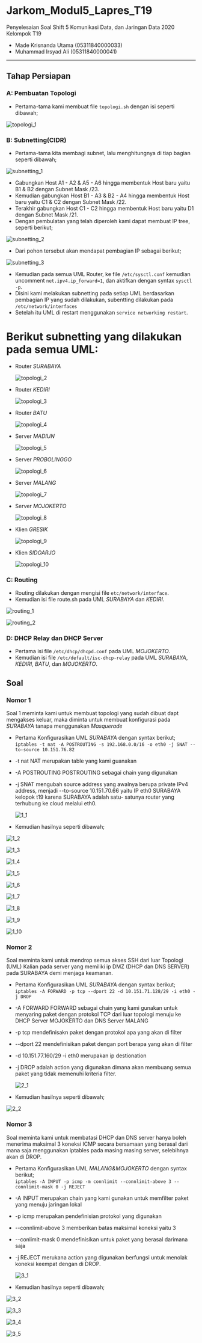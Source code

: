 # Jarkom_Modul5_Lapres_T19
Penyelesaian Soal Shift 5 Komunikasi Data, dan Jaringan Data 2020\
Kelompok T19
  * Made Krisnanda Utama (05311840000033)
  * Muhammad Irsyad Ali (05311840000041)


---

## Tahap Persiapan
### A: Pembuatan Topologi
 - Pertama-tama kami membuat file ```topologi.sh``` dengan isi seperti dibawah;
  
  ![topologi_1](https://github.com/krisnanda59/Jarkom_Modul5__Lapres_T19/blob/main/dokum%20shift%205/topologi_persiapan.png)
 
 
 
### B: Subnetting(CIDR)
 - Pertama-tama kita membagi subnet, lalu menghitungnya di tiap bagian seperti dibawah;
  
  ![subnetting_1](https://github.com/krisnanda59/Jarkom_Modul5__Lapres_T19/blob/main/dokum%20shift%205/pembagian%20subnet_persiapan.png)
   
   - Gabungkan Host A1 - A2 & A5 - A6 hingga membentuk Host baru yaitu B1 & B2 dengan Subnet Mask /23.
   - Kemudian gabungkan Host B1 - A3 & B2 - A4 hingga membentuk Host baru yaitu C1 & C2 dengan Subnet Mask /22.
   - Terakhir gabungkan Host C1 - C2 hingga membentuk Host baru yaitu D1 dengan Subnet Mask /21.
 - Dengan pembulatan yang telah diperoleh kami dapat membuat IP tree, seperti berikut;
  
  ![subnetting_2](https://github.com/krisnanda59/Jarkom_Modul5__Lapres_T19/blob/main/dokum%20shift%205/tree_persiapan.png)
 
 - Dari pohon tersebut akan mendapat pembagian IP sebagai berikut;  
  
  ![subnetting_3](https://github.com/krisnanda59/Jarkom_Modul5__Lapres_T19/blob/main/dokum%20shift%205/Pembagian%20IP_persiapan(%20ditulis%20jangan%20dimasukin%20gambar).png)

 - Kemudian pada semua UML Router, ke file ```/etc/sysctl.conf``` kemudian uncomment ```net.ipv4.ip_forward=1```, dan aktifkan dengan syntax ```sysctl -p```.
 - Disini kami melakukan subnetting pada setiap UML berdasarkan pembagian IP yang sudah dilakukan, subentting dilakukan pada ```/etc/network/interfaces``` 
 - Setelah itu UML di restart menggunakan ```service networking restart```.  
   
  # Berikut subnetting yang dilakukan pada semua UML: 
   - Router *SURABAYA*
    
     ![topologi_2](https://github.com/krisnanda59/Jarkom_Modul5__Lapres_T19/blob/main/dokum%20shift%205/interfaces%20surabaya_persiapan.png)
   
   - Router *KEDIRI*  
     
     ![topologi_3](https://github.com/krisnanda59/Jarkom_Modul5__Lapres_T19/blob/main/dokum%20shift%205/interfaces%20kediir_persiapan.png)
   
   - Router *BATU*  
     
     ![topologi_4](https://github.com/krisnanda59/Jarkom_Modul5__Lapres_T19/blob/main/dokum%20shift%205/interfaces%20batu_persiapan.png)
   
   - Server *MADIUN*  
     
     ![topologi_5](https://github.com/krisnanda59/Jarkom_Modul5__Lapres_T19/blob/main/dokum%20shift%205/interfaces%20madiun_persiapan.png)
   
   - Server *PROBOLINGGO*  
     
     ![topologi_6](https://github.com/krisnanda59/Jarkom_Modul5__Lapres_T19/blob/main/dokum%20shift%205/interfaces%20probolinggo_persiapan.png)
   
   - Server *MALANG*  
     
     ![topologi_7](https://github.com/krisnanda59/Jarkom_Modul5__Lapres_T19/blob/main/dokum%20shift%205/interfaces%20malang_persiapan.png)
   
   - Server *MOJOKERTO*  
     
     ![topologi_8](https://github.com/krisnanda59/Jarkom_Modul5__Lapres_T19/blob/main/dokum%20shift%205/interfaces%20mojokerto_persiapan.png)
   
   - Klien *GRESIK*  
     
     ![topologi_9](https://github.com/krisnanda59/Jarkom_Modul5__Lapres_T19/blob/main/dokum%20shift%205/interfaces%20gresik_persiapan.png)
   
   - Klien *SIDOARJO*  
     
     ![topologi_10](https://github.com/krisnanda59/Jarkom_Modul5__Lapres_T19/blob/main/dokum%20shift%205/interfaces%20sidoarjo_persiapan.png)
 

### C: Routing
 - Routing dilakukan dengan mengisi file ```etc/network/interface```.
 - Kemudian isi file route.sh pada UML  *SURABAYA* dan *KEDIRI*.
   
  ![routing_1](https://github.com/krisnanda59/Jarkom_Modul5__Lapres_T19/blob/main/dokum%20shift%205/routing%20surabaya_persiapan.png)
   
  ![routing_2](https://github.com/krisnanda59/Jarkom_Modul5__Lapres_T19/blob/main/dokum%20shift%205/routing%20kediri_persiapan.png)
 
 
### D: DHCP Relay dan DHCP Server
 - Pertama isi file ```/etc/dhcp/dhcpd.conf``` pada UML *MOJOKERTO*.
 - Kemudian isi file ```/etc/default/isc-dhcp-relay``` pada UML *SURABAYA*, *KEDIRI*, *BATU*, dan *MOJOKERTO*.
 
## Soal
### Nomor 1
Soal 1 meminta kami untuk membuat topologi yang sudah dibuat dapt mengakses keluar, maka diminta untuk membuat konfigurasi pada *SURABAYA* tanapa menggunakan *Masquerade*
 - Pertama Konfigurasikan UML *SURABAYA* dengan syntax berikut;  
```iptables -t nat -A POSTROUTING -s 192.168.0.0/16 -o eth0 -j SNAT --to-source 10.151.76.82```
* -t nat NAT merupakan table yang kami guanakan
* -A POSTROUTING POSTROUTING sebagai chain yang digunakan
* -j SNAT mengubah source address yang awalnya berupa private IPv4 address, menjadi --to-source 10.151.70.66 yaitu IP eth0 SURABAYA kelopok t19 karena SURABAYA adalah satu-
satunya router yang terhubung ke cloud melalui eth0.
  
  ![1_1](https://github.com/krisnanda59/Jarkom_Modul5__Lapres_T19/blob/main/dokum%20shift%205/soal1_syntax.png)
  
 - Kemudian hasilnya seperti dibawah;   
 
  ![1_2](https://github.com/krisnanda59/Jarkom_Modul5__Lapres_T19/blob/main/dokum%20shift%205/soal1_bukti_surabaya%20berhasil%20ping.png)  
  
  ![1_3](https://github.com/krisnanda59/Jarkom_Modul5__Lapres_T19/blob/main/dokum%20shift%205/soal1_bukti_sidoarjo%20berhasil%20ping.png)  
  
  ![1_4](https://github.com/krisnanda59/Jarkom_Modul5__Lapres_T19/blob/main/dokum%20shift%205/soal1_bukti_probolinggo%20berhasil%20ping.png)  
  
  ![1_5](https://github.com/krisnanda59/Jarkom_Modul5__Lapres_T19/blob/main/dokum%20shift%205/soal1_bukti_mojokerto%20berhasil%20ping.png)  
  
  ![1_6](https://github.com/krisnanda59/Jarkom_Modul5__Lapres_T19/blob/main/dokum%20shift%205/soal1_bukti_malang%20berhasil%20ping.png)  
  
  ![1_7](https://github.com/krisnanda59/Jarkom_Modul5__Lapres_T19/blob/main/dokum%20shift%205/soal1_bukti_madiun%20berhasil%20ping.png)  
  
  ![1_8](https://github.com/krisnanda59/Jarkom_Modul5__Lapres_T19/blob/main/dokum%20shift%205/soal1_bukti_kediri%20berhasil%20ping.png)  
  
  ![1_9](https://github.com/krisnanda59/Jarkom_Modul5__Lapres_T19/blob/main/dokum%20shift%205/soal1_bukti_gresik%20berhasil%20ping.png)  
  
  ![1_10](https://github.com/krisnanda59/Jarkom_Modul5__Lapres_T19/blob/main/dokum%20shift%205/soal1_bukti_batu%20berhasil%20ping.png)  
 
### Nomor 2
Soal meminta kami untuk mendrop semua akses SSH dari luar Topologi (UML) Kalian pada server yang memiliki ip DMZ (DHCP dan DNS SERVER) pada SURABAYA demi menjaga keamanan.
 - Pertama Konfigurasikan UML *SURABAYA* dengan syntax berikut;  
```iptables -A FORWARD -p tcp --dport 22 -d 10.151.71.128/29 -i eth0 -j DROP```
* -A FORWARD FORWARD sebagai chain yang kami gunakan untuk menyaring paket dengan protokol TCP dari luar topologi menuju ke DHCP Server MOJOKERTO dan DNS Server MALANG
* -p tcp mendefinisakn paket dengan protokol apa yang akan di filter
* --dport 22 mendefinisikan paket dengan port berapa yang akan di filter
* -d 10.151.77.160/29 -i eth0 merupakan ip destionation
* -j DROP adalah action yang digunakan dimana akan membuang semua paket yang tidak memenuhi kriteria filter.

  ![2_1](https://github.com/krisnanda59/Jarkom_Modul5__Lapres_T19/blob/main/dokum%20shift%205/soal%202_syntax.png)

 - Kemudian hasilnya seperti dibawah;
 
  ![2_2](https://github.com/krisnanda59/Jarkom_Modul5__Lapres_T19/blob/main/dokum%20shift%205/soal%202_bukti_mengirim%20paket%20dari%20luar%20ke%20malang%20sebagai%20contoh.png)  
 
### Nomor 3
Soal meminta kami untuk membatasi DHCP dan DNS server hanya boleh menerima maksimal 3 koneksi ICMP secara bersamaan yang berasal dari mana saja menggunakan iptables pada masing 
masing server, selebihnya akan di DROP.

- Pertama Konfigurasikan UML *MALANG&MOJOKERTO* dengan syntax berikut;  
```iptables -A INPUT -p icmp -m connlimit --connlimit-above 3 --connlimit-mask 0 -j REJECT```
* -A INPUT merupakan chain yang kami gunakan untuk memfilter paket yang menuju jaringan lokal
* -p icmp merupakan pendefinisian protokol yang digunakan
* --connlimit-above 3 memberikan batas maksimal koneksi yaitu 3
* --conlimit-mask 0 mendefinisikan untuk paket yang berasal darimana saja
* -j REJECT merukana action yang digunakan berfungsi untuk menolak koneksi keempat dengan di DROP.  
  
  ![3_1](https://github.com/krisnanda59/Jarkom_Modul5__Lapres_T19/blob/main/dokum%20shift%205/soal%203_syntax.png)

 - Kemudian hasilnya seperti dibawah; 
  
  ![3_2](https://github.com/krisnanda59/Jarkom_Modul5__Lapres_T19/blob/main/dokum%20shift%205/soal%203_%20bukti_uml%20ke%201%20yang%20ping%20ke%20malang(tidak%20di%20drop)_nomor%203.png)  
  
  ![3_3](https://github.com/krisnanda59/Jarkom_Modul5__Lapres_T19/blob/main/dokum%20shift%205/soal%203_%20bukti_uml%20ke%202%20yang%20ping%20ke%20malang(tidak%20di%20drop)_nomor%203.png)  
  
  ![3_4](https://github.com/krisnanda59/Jarkom_Modul5__Lapres_T19/blob/main/dokum%20shift%205/soal%203_%20bukti_uml%20ke%203%20yang%20ping%20ke%20malang(tidak%20di%20drop)_nomor%203.png)  
  
  ![3_5](https://github.com/krisnanda59/Jarkom_Modul5__Lapres_T19/blob/main/dokum%20shift%205/soal%203_%20bukti_uml%20ke%204%20yang%20ping%20ke%20malang(berhasil%20didrop)_nomor%203.png)  
  
  
 




